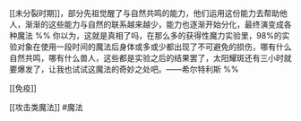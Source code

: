 [[未分裂时期]]，部分先祖觉醒了与自然共鸣的能力，他们运用这份能力去帮助他人，渐渐的这些能力与自然的联系越来越少，能力也逐渐开始分化，最终演变成各种魔法
%% 你以为，这就是真相了吗，在那么多的获得性魔力实验里，98%的实验对象在使用一段时间的魔法后身体或多或少都出现了不可避免的损伤，哪有什么自然共鸣，哪有什么兽人，这些都是实验之后的结果罢了，太阳耀斑还有三小时就要爆发了，让我也试试这魔法的奇妙之处吧。——希尔特利斯 %%

[[免疫]]

[[攻击类魔法]]
#魔法